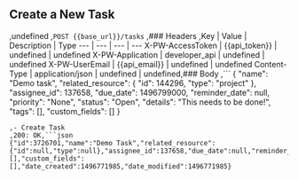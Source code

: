 ## Create a New Task
,undefined
,```POST {{base_url}}/tasks```
,### Headers
,Key | Value | Description | Type
--- | --- | --- | ---
X-PW-AccessToken | {{api_token}} | undefined | undefined
X-PW-Application | developer_api | undefined | undefined
X-PW-UserEmail | {{api_email}} | undefined | undefined
Content-Type | application/json | undefined | undefined,### Body
,```
{
    "name": "Demo task",
    "related_resource": {
        "id": 144296,
        "type": "project"
    },
    "assignee_id": 137658,
    "due_date": 1496799000,
    "reminder_date": null,
    "priority": "None",
    "status": "Open",
    "details": "This needs to be done!",
    "tags": [],
    "custom_fields": []
}
```,### Example Responses
,- Create Task
,200: OK,```json
{"id":3726701,"name":"Demo Task","related_resource":{"id":null,"type":null},"assignee_id":137658,"due_date":null,"reminder_date":null,"completed_date":null,"priority":"None","status":"Open","details":null,"tags":[],"custom_fields":[],"date_created":1496771985,"date_modified":1496771985}
```